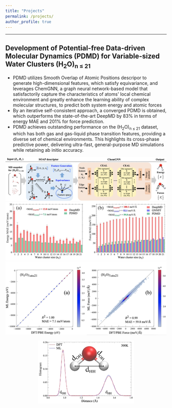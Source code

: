 ```yaml
---
title: "Projects"
permalink: /projects/
author_profile: true
---
```


---
## Development of Potential-free Data-driven Molecular Dynamics (PDMD) for Variable-sized Water Clusters (H<sub>2</sub>O)<sub>n ≤ 21</sub>
- PDMD utilizes Smooth Overlap of Atomic Positions descripor to generate high-dimensional features, which satisfy equivariance, and leverages ChemGNN, a graph neural network-based model that satisfactorily capture the characteristics of atoms' local chemical environment and greatly enhance the learning ability of complex molecular structures, to predict both system energy and atomic forces
- By an iterative self-consistent approach, a converged PDMD is obtained, which outperforms the state-of-the-art DeepMD by 83% in terms of energy MAE and 201% for force prediction.
- PDMD achieves outstanding performance on the (H<sub>2</sub>O)<sub>n ≤ 21</sub> dataset, which has both gas and gas-liquid phase transition features, providing a diverse set of chemical environments. This highlights its cross-phase predictive power, delivering ultra-fast, general-purpose MD simulations while retaining ab initio accuracy.

![image](https://github.com/01Yan/hyyan.github.io/raw/master/images/model_structure.jpg)
![image](https://github.com/01Yan/hyyan.github.io/raw/master/images/Figure_MAE_DEEPMD_GNNFF_PDMD.jpg)
![image](https://github.com/01Yan/hyyan.github.io/raw/master/images/Figure_Eenergy_Force_Scatter_Plot.jpg)
<div style="text-align: center;">
    <img src="https://github.com/01Yan/hyyan.github.io/raw/master/images/Figure_WATER_1_STRUCTURE.png" alt="image" width="300">
</div>
